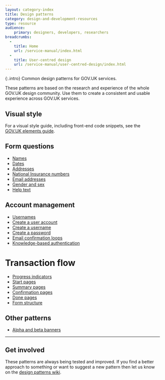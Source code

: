 ```yaml
---
layout: category-index
title: Design patterns
category: design-and-development-resources
type: resource
audience:
    primary: designers, developers, researchers
breadcrumbs:
  -
    title: Home
    url: /service-manual/index.html
  -
    title: User-centred design
    url: /service-manual/user-centred-design/index.html
---
```


{:.intro}
Common design patterns for GOV.UK services.

These patterns are based on the research and experience of the whole GOV.UK design community.
Use them to create a consistent and usable experience across GOV.UK services.


## Visual style

For a visual style guide, including front-end code snippets, see the <br>
[GOV.UK elements guide](/service-manual/user-centred-design/resources/elements).


## Form questions
* [Names](/service-manual/user-centred-design/resources/patterns/names.html)
* [Dates](/service-manual/user-centred-design/resources/patterns/dates.html)
* [Addresses](/service-manual/user-centred-design/resources/patterns/addresses.html)
* [National Insurance numbers](/service-manual/user-centred-design/resources/patterns/national-insurance-number.html)
* [Email addresses](/service-manual/user-centred-design/resources/patterns/email-addresses.html)
* [Gender and sex](/service-manual/user-centred-design/resources/patterns/gender-and-sex.html)
* [Help text](/service-manual/user-centred-design/resources/patterns/help-text.html)


## Account management
* [Usernames](/service-manual/user-centred-design/resources/patterns/usernames.html)
* [Create a user account](/service-manual/user-centred-design/resources/patterns/create-user-account.html)
* [Create a username](/service-manual/user-centred-design/resources/patterns/create-username.html)
* [Create a password](/service-manual/user-centred-design/resources/patterns/create-password.html)
* [Email confirmation loops](/service-manual/user-centred-design/resources/patterns/email-confirmation-loop.html)
* [Knowledge-based authentication](/service-manual/user-centred-design/resources/patterns/knowledge-based-authentication.html)


# Transaction flow
* [Progress indicators](/service-manual/user-centred-design/resources/patterns/progress-indicators.html)
* [Start pages](/service-manual/user-centred-design/resources/patterns/start-pages.html)
* [Summary pages](/service-manual/user-centred-design/resources/patterns/summary-pages.html)
* [Confirmation pages](/service-manual/user-centred-design/resources/patterns/confirmation-pages.html)
* [Done pages](/service-manual/user-centred-design/resources/patterns/done-pages.html)
* [Form structure](/service-manual/user-centred-design/resources/patterns/form-structure.html)


## Other patterns

* [Alpha and beta banners](/service-manual/user-centred-design/resources/patterns/alpha-beta.html)

---

## Get involved

These patterns are always being tested and improved. If you find a better approach to something or want to suggest a new pattern then let us know on the [design patterns wiki](https://designpatterns.hackpad.com/GOV.UK-design-patterns-0eUk1OdHvql).
<br>
